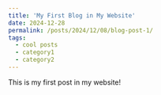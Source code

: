 ```yaml
---
title: 'My First Blog in My Website'
date: 2024-12-28
permalink: /posts/2024/12/08/blog-post-1/
tags:
  - cool posts
  - category1
  - category2
---
```


<!-- This post will show up by default. To disable scheduling of future posts, edit `config.yml` and set `future: false`.  -->
This is my first post in my website!